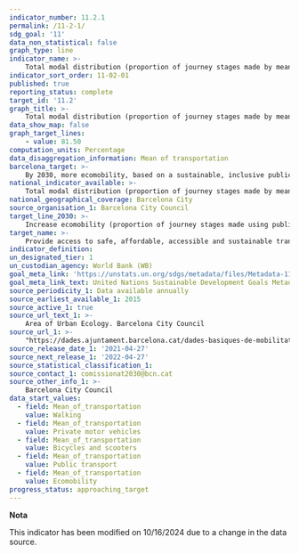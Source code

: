 ```yaml
---
indicator_number: 11.2.1
permalink: /11-2-1/
sdg_goal: '11'
data_non_statistical: false
graph_type: line
indicator_name: >-
    Total modal distribution (proportion of journey stages made by mean of transportation)
indicator_sort_order: 11-02-01
published: true
reporting_status: complete
target_id: '11.2'
graph_title: >-
    Total modal distribution (proportion of journey stages made by mean of transportation)
data_show_map: false
graph_target_lines:
    - value: 81.50
computation_units: Percentage
data_disaggregation_information: Mean of transportation
barcelona_target: >-
    By 2030, more ecomobility, based on a sustainable, inclusive public transport system of the highest quality
national_indicator_available: >-
    Total modal distribution (proportion of journey stages made by mean of transportation)
national_geographical_coverage: Barcelona City
source_organisation_1: Barcelona City Council
target_line_2030: >-
    Increase ecomobility (proportion of journey stages made using public and/or non-motorised transport). Target value 2030: 81.50%
target_name: >-
    Provide access to safe, affordable, accessible and sustainable transport systems for all, improving road safety, notably by expanding public transport, with special attention to the needs of those in vulnerable situations, women, children, persons with disabilities and older persons
indicator_definition:
un_designated_tier: 1
un_custodian_agency: World Bank (WB)
goal_meta_link: 'https://unstats.un.org/sdgs/metadata/files/Metadata-11-02-01.pdf'
goal_meta_link_text: United Nations Sustainable Development Goals Metadata (pdf 894kB)
source_periodicity_1: Data available annually
source_earliest_available_1: 2015
source_active_1: true
source_url_text_1: >-
    Area of Urban Ecology. Barcelona City Council
source_url_1: >-
    "https://dades.ajuntament.barcelona.cat/dades-basiques-de-mobilitat/"
source_release_date_1: '2021-04-27'
source_next_release_1: '2022-04-27'
source_statistical_classification_1: 
source_contact_1: comissionat2030@bcn.cat
source_other_info_1: >-
    Barcelona City Council
data_start_values: 
  - field: Mean_of_transportation
    value: Walking
  - field: Mean_of_transportation 
    value: Private motor vehicles
  - field: Mean_of_transportation 
    value: Bicycles and scooters
  - field: Mean_of_transportation 
    value: Public transport
  - field: Mean_of_transportation 
    value: Ecomobility
progress_status: approaching_target
---
```

**Nota**

This indicator has been modified on 10/16/2024 due to a change in the data source.
